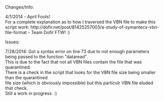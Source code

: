 <p>Changes/Info:</p>
<p>4/1/2014 - April Fools!<br />
For a complete explanation as to how I traversed the VBN file to make this script work: http://dofir.net/post/81425257003/a-study-of-symantecs-vbn-file-format - Team Dofir FTW! :)</p>
<p>Issues:</p>
<p>7/28/2014:
Got a syntax error on line 73 due to not enough parameters being passed to the function "dataread".<br />
This is due to the fact that not all VBN files contain the file that was quarantined.<br />
There is a check in the script that looks for the VBN file size being smaller than the quarantined<br />
file size (which is obviously impossible) but this particulr VBN file eluded that check.<br />
Still a work in progress. :)<p>